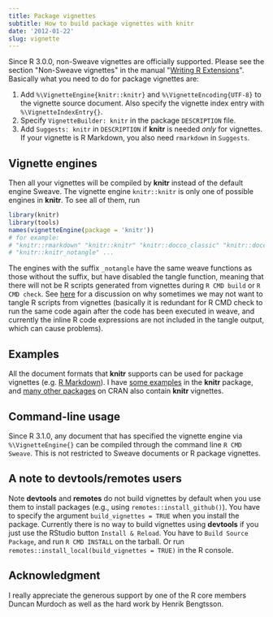 ```yaml
---
title: Package vignettes
subtitle: How to build package vignettes with knitr
date: '2012-01-22'
slug: vignette
---
```


Since R 3.0.0, non-Sweave vignettes are officially supported. Please see the
section "Non-Sweave vignettes" in the manual "[Writing R
Extensions](http://cran.r-project.org/doc/manuals/r-devel/R-exts.html#Non_002dSweave-vignettes)".
Basically what you need to do for package vignettes are:

1. Add `%\VignetteEngine{knitr::knitr}` and `%\VignetteEncoding{UTF-8}` to the vignette source document. Also specify the vignette index entry with `%\VignetteIndexEntry{}`.
1. Specify `VignetteBuilder: knitr` in the package `DESCRIPTION` file.
1. Add `Suggests: knitr` in `DESCRIPTION` if **knitr** is needed _only_ for vignettes. If your vignette is R Markdown, you also need `rmarkdown` in `Suggests`.

## Vignette engines

Then all your vignettes will be compiled by **knitr** instead of the
default engine Sweave. The vignette engine `knitr::knitr` is only one of
possible engines in **knitr**. To see all of them, run

```r 
library(knitr)
library(tools)
names(vignetteEngine(package = 'knitr'))
# for example:
# "knitr::rmarkdown" "knitr::knitr" "knitr::docco_classic" "knitr::docco_linear"
# "knitr::knitr_notangle" ...
```

The engines with the suffix `_notangle` have the same weave functions as those
without the suffix, but have disabled the tangle function, meaning that there
will not be R scripts generated from vignettes during `R CMD build` or `R CMD
check`. See [here](https://stat.ethz.ch/pipermail/r-devel/2014-May/069113.html) for a discussion on why sometimes we
may not want to tangle R scripts from vignettes (basically it is redundant for R
CMD check to run the same code again after the code has been executed in weave,
and currently the inline R code expressions are not included in the tangle
output, which can cause problems).

## Examples

All the document formats that **knitr** supports can be used for package
vignettes (e.g. [R
Markdown](http://rmarkdown.rstudio.com)). I have
[some examples](https://github.com/yihui/knitr/blob/master/vignettes/) in
the **knitr** package, and [many other
packages](https://gist.github.com/yihui/7698648) on CRAN also contain
**knitr** vignettes.

## Command-line usage

Since R 3.1.0, any document that has specified the vignette engine via
`%\VignetteEngine{}` can be compiled through the command line `R CMD Sweave`.
This is not restricted to Sweave documents or R package vignettes.

## A note to devtools/remotes users

Note **devtools** and **remotes** do not build vignettes by default when you
use them to install packages (e.g., using `remotes::install_github()`). You have to specify the argument
`build_vignettes = TRUE` when you install the package. Currently there is no way
to build vignettes using **devtools** if you just use the RStudio button `Install &
Reload`. You have to `Build Source Package`, and run `R CMD INSTALL` on the
tarball. Or run `remotes::install_local(build_vignettes = TRUE)` in the R console.

## Acknowledgment

I really appreciate the generous support by one of the R core members Duncan
Murdoch as well as the hard work by Henrik Bengtsson.
